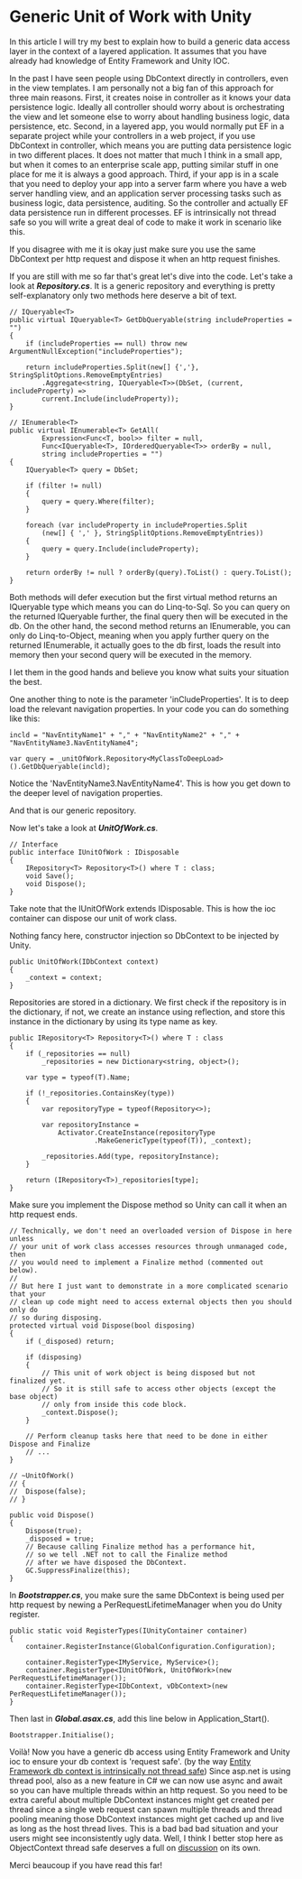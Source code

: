 Generic Unit of Work with Unity
===========

In this article I will try my best to explain how to build a generic data access layer in the context of a layered application. It assumes that you have already had knowledge of Entity Framework and Unity IOC.    

In the past I have seen people using DbContext directly in controllers, even in the view templates.
I am personally not a big fan of this approach for three main reasons. First, it creates noise in controller as it knows your data persistence logic. Ideally all controller should worry about is orchestrating the view and let someone else to worry about handling business logic, data persistence, etc. Second, in a layered app, you would normally put EF in a separate project while your controllers in a web project, if you use DbContext in controller, which means you are putting data persistence logic in two different places. It does not matter that much I think in a small app, but when it comes to an enterprise scale app, putting similar stuff in one place for me it is always a good approach. Third, if your app is in a scale that you need to deploy your app into a server farm where you have a web server handling view, and an application server processing tasks such as business logic, data persistence, auditing. So the controller and actually EF data persistence run in different processes. EF is intrinsically not thread safe so you will write a great deal of code to make it work in scenario like this. 

If you disagree with me it is okay just make sure you use the same DbContext per http request and dispose it when an http request finishes. 

If you are still with me so far that's great let's dive into the code.
Let's take a look at **_Repository.cs_**.
It is a generic repository and everything is pretty self-explanatory only two methods here deserve a bit of text.
    
    // IQueryable<T>
    public virtual IQueryable<T> GetDbQueryable(string includeProperties = "")
    {
        if (includeProperties == null) throw new ArgumentNullException("includeProperties");

        return includeProperties.Split(new[] {','}, StringSplitOptions.RemoveEmptyEntries)
            .Aggregate<string, IQueryable<T>>(DbSet, (current, includeProperty) => 
            current.Include(includeProperty));
    }

    // IEnumerable<T>
    public virtual IEnumerable<T> GetAll(
            Expression<Func<T, bool>> filter = null,
            Func<IQueryable<T>, IOrderedQueryable<T>> orderBy = null,
            string includeProperties = "")
    {
        IQueryable<T> query = DbSet;

        if (filter != null)
        {
            query = query.Where(filter);
        }

        foreach (var includeProperty in includeProperties.Split
            (new[] { ',' }, StringSplitOptions.RemoveEmptyEntries))
        {
            query = query.Include(includeProperty);
        }

        return orderBy != null ? orderBy(query).ToList() : query.ToList();
    }

Both methods will defer execution but the first virtual method returns an IQueryable type which means you can do Linq-to-Sql. So you can query on the returned IQueryable further, the final query then will be executed in the db. 
On the other hand, the second method returns an IEnumerable, you can only do Linq-to-Object, meaning when you apply further query on the returned IEnumerable, it actually goes to the db first, loads the result into memory then your second query will be executed in the memory.

I let them in the good hands and believe you know what suits your situation the best.

One another thing to note is the parameter 'inCludeProperties'. It is to deep load the relevant navigation properties. In your code you can do something like this:
    
    incld = "NavEntityName1" + "," + "NavEntityName2" + "," + "NavEntityName3.NavEntityName4";

    var query = _unitOfWork.Repository<MyClassToDeepLoad>().GetDbQueryable(incld); 

Notice the 'NavEntityName3.NavEntityName4'. This is how you get down to the deeper level of navigation properties. 

And that is our generic repository.

Now let's take a look at **_UnitOfWork.cs_**.

    // Interface
    public interface IUnitOfWork : IDisposable
    {
        IRepository<T> Repository<T>() where T : class;
        void Save();
        void Dispose();
    }
                
Take note that the IUnitOfWork extends IDisposable. This is how the ioc container can dispose our unit of work class.

Nothing fancy here, constructor injection so DbContext to be injected by Unity.

    public UnitOfWork(IDbContext context)
    {
        _context = context;
    }

Repositories are stored in a dictionary. We first check if the repository is in the dictionary, if not, we create an instance using reflection,
and store this instance in the dictionary by using its type name as key.   

    public IRepository<T> Repository<T>() where T : class
    {
        if (_repositories == null)
            _repositories = new Dictionary<string, object>();

        var type = typeof(T).Name;

        if (!_repositories.ContainsKey(type))
        {
            var repositoryType = typeof(Repository<>);

            var repositoryInstance =
                Activator.CreateInstance(repositoryType
                         .MakeGenericType(typeof(T)), _context);

            _repositories.Add(type, repositoryInstance);
        }

        return (IRepository<T>)_repositories[type];
    }

Make sure you implement the Dispose method so Unity can call it when an http request ends.
	
	// Technically, we don't need an overloaded version of Dispose in here unless
	// your unit of work class accesses resources through unmanaged code, then
	// you would need to implement a Finalize method (commented out below).
	//
	// But here I just want to demonstrate in a more complicated scenario that your 
	// clean up code might need to access external objects then you should only do 
	// so during disposing.
	protected virtual void Dispose(bool disposing)
	{
		if (_disposed) return;
		
		if (disposing)
		{	
			// This unit of work object is being disposed but not finalized yet.
			// So it is still safe to access other objects (except the base object)
			// only from inside this code block.
			_context.Dispose();
		}

		// Perform cleanup tasks here that need to be done in either Dispose and Finalize
		// ...	
	}

	// ~UnitOfWork()
	// {
	// 	Dispose(false);
	// }
	
	public void Dispose()
	{
		Dispose(true);
		_disposed = true;
		// Because calling Finalize method has a performance hit,
		// so we tell .NET not to call the Finalize method
		// after we have disposed the DbContext.
		GC.SuppressFinalize(this);
	}
	
In **_Bootstrapper.cs_**, you make sure the same DbContext is being used per http request by newing a PerRequestLifetimeManager when you do Unity register.

	public static void RegisterTypes(IUnityContainer container)
    {
        container.RegisterInstance(GlobalConfiguration.Configuration);

        container.RegisterType<IMyService, MyService>();   
        container.RegisterType<IUnitOfWork, UnitOfWork>(new PerRequestLifetimeManager());
        container.RegisterType<IDbContext, vDbContext>(new PerRequestLifetimeManager());
    }

Then last in **_Global.asax.cs_**, add this line below in Application_Start(). 

	Bootstrapper.Initialise();
	
Voilà! Now you have a generic db access using Entity Framework and Unity ioc to ensure your db context is 'request safe'. (by the way [Entity Framework db context is intrinsically not thread safe](http://stackoverflow.com/a/11034535/2391304)) Since asp.net is using thread pool, also as a new feature in C# we can now use async and await so you can have multiple threads within an http request. So you need to be extra careful about multiple DbContext instances might get created per thread since a single web request can spawn multiple threads and thread pooling meaning those DbContext instances might get cached up and live as long as the host thread lives. This is a bad bad bad situation and your users might see inconsistently ugly data. Well, I think I better stop here as ObjectContext thread safe deserves a full on [discussion](http://stackoverflow.com/a/3266481/2391304) on its own. 

Merci beaucoup if you have read this far!   










